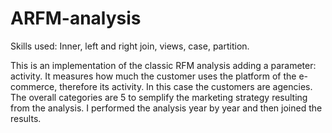 # ARFM-analysis
Skills used: Inner, left and right join, views, case, partition.

This is an implementation of the classic RFM analysis adding a parameter: activity. 
It measures how much the customer uses the platform of the e-commerce, therefore its activity. In this case the customers are agencies. 
The overall categories are 5 to semplify the marketing strategy resulting from the analysis. 
I performed the analysis year by year and then joined the results.

